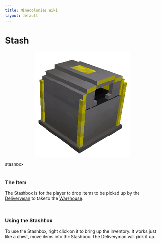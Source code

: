 ```yaml
---
title: Minecolonies Wiki
layout: default
---
```

# Stash

<div class="infobox box text-center">
    <p style="text-align:center;"><img src="../../assets/images/items/stashbox.png" alt="Stashbox"></p>
    <recipe>stashbox</recipe>
</div>
<br>

### The Item

The Stashbox is for the player to drop items to be picked up by the [Deliveryman](../../source/workers/deliveryman) to take to the [Warehouse](../../source/buildings/warehouse). 

<br>

### Using the Stashbox

To use the Stashbox, right click on it to bring up the inventory. It works just like a chest, move items into the Stashbox. The Deliveryman will pick it up.

